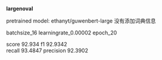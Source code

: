 **largenoval**

pretrained model: ethanyt/guwenbert-large
没有添加词典信息

batchsize_16
learningrate_0.00002
epoch_20

score 92.934
f1 92.9342  
recall 93.4847
precision 92.3902
